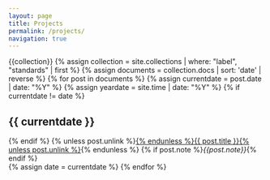 ```yaml
---
layout: page
title: Projects
permalink: /projects/
navigation: true
---
```


<div class="posts">
{{collection}}
{% assign collection = site.collections | where: "label", "standards" | first %}
{% assign documents = collection.docs | sort: 'date' | reverse %}
{% for post in documents %}
  {% assign currentdate = post.date | date: "%Y" %}
  {% assign yeardate = site.time | date: "%Y" %}
  {% if currentdate != date %}
  <h2 id="date-{{ currentdate }}">{{ currentdate }}</h2>
  {% endif %}
  {% unless post.unlink %}<a href="{{ site.baseurl }}{{ post.url }}">{% endunless %}{{
    post.title
  }}{% unless post.unlink %}</a>{% endunless %}
  {% if post.note %}<em>{{post.note}}</em>{% endif %}
  <br/>
  {% assign date = currentdate %}
{% endfor %}
</div>
